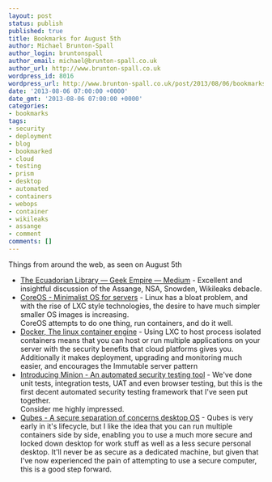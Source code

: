 ```yaml
---
layout: post
status: publish
published: true
title: Bookmarks for August 5th
author: Michael Brunton-Spall
author_login: bruntonspall
author_email: michael@brunton-spall.co.uk
author_url: http://www.brunton-spall.co.uk
wordpress_id: 8016
wordpress_url: http://www.brunton-spall.co.uk/post/2013/08/06/bookmarks-for-august-5th/
date: '2013-08-06 07:00:00 +0000'
date_gmt: '2013-08-06 07:00:00 +0000'
categories:
- bookmarks
tags:
- security
- deployment
- blog
- bookmarked
- cloud
- testing
- prism
- desktop
- automated
- containers
- webops
- container
- wikileaks
- assange
- comment
comments: []
---
```

<p>Things from around the web, as seen on August 5th</p>
<ul>
<li><a href="https://medium.com/geek-empire-1/a1ebd2b4a0e5">The Ecuadorian Library &mdash; Geek Empire &mdash; Medium</a> - Excellent and insightful discussion of the Assange, NSA, Snowden, Wikileaks debacle.</li>
<li><a href="http://coreos.com/">CoreOS - Minimalist OS for servers</a> - Linux has a bloat problem, and with the rise of LXC style technologies, the desire to have much simpler smaller OS images is increasing.<br />
CoreOS attempts to do one thing, run containers, and do it well.</li>
<li><a href="http://www.docker.io/">Docker, The linux container engine</a> - Using LXC to host process isolated containers means that you can host or run multiple applications on your server with the security benefits that cloud platforms gives you.<br />
Additionally it makes deployment, upgrading and monitoring much easier, and encourages the Immutable server pattern</li>
<li><a href="https://blog.mozilla.org/security/2013/07/30/introducing-minion/">Introducing Minion - An automated security testing tool</a> - We&#039;ve done unit tests, integration tests, UAT and even browser testing, but this is the first decent automated security testing framework that I&#039;ve seen put together.<br />
Consider me highly impressed.</li>
<li><a href="http://qubes-os.org/trac">Qubes - A secure separation of concerns desktop OS</a> - Qubes is very early in it&#039;s lifecycle, but I like the idea that you can run multiple containers side by side, enabling you to use a much more secure and locked down desktop for work stuff as well as a less secure personal desktop.  It&#039;ll never be as secure as a dedicated machine, but given that I&#039;ve now experienced the pain of attempting to use a secure computer, this is a good step forward.</li>
</ul>
